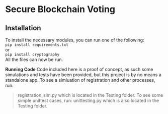 # Secure Blockchain Voting

## Installation
To install the necessary modules, you can run one of the following:<br>
    ```
    pip install requirements.txt
    ```
    <br> or <br>
    ```
    pip install cryptography
    ```
<br>
All the files can now be run.

**Running Code**
Code included here is a proof of concept, as such some simulations and tests have
been provided, but this project is by no means a standalone app. 
To see a simluation of registration and other processes, run:
> registration_sim.py
which is located in the Testing folder. To see some simple unittest cases, run:
> unittesting.py
which is also located in the Testing folder.
